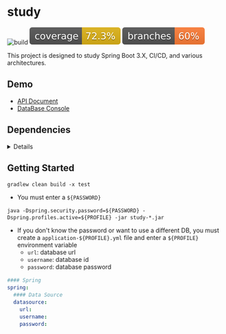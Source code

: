 # study
![build](https://github.com/now-start/study/actions/workflows/build.yml/badge.svg)
![Coverage](https://github.com/now-start/study/blob/gh-pages/jacoco.svg)
![Branches](https://github.com/now-start/study/blob/gh-pages/branches.svg)

This project is designed to study Spring Boot 3.X, CI/CD, and various architectures.

## Demo
* [API Document](https://study.nowstart.org)
* [DataBase Console](https://study.nowstart.org/h2-console)

## Dependencies
<details>
<summary>Details</summary>

* Java 17
* Spring-Boot 3.0.4
* Mapstruct 1.5.3
* SpringDoc 2.0.4
* Querydsl 5.0.0
* Jasypt 3.0.5
* Jwt 0.9.1
* Jacoco plugin
* DB
  * H2
  * MariaDB

</details>

## Getting Started
```shell
gradlew clean build -x test
```
* You must enter a `${PASSWORD}`
```shell
java -Dspring.security.password=${PASSWORD} -Dspring.profiles.active=${PROFILE} -jar study-*.jar
```

* If you don't know the password or want to use a different DB, you must create a `application-${PROFILE}.yml` file and
  enter a `${PROFILE}` environment variable
  * `url`: database url
  * `username`: database id
  * `password`: database password
```yaml
#### Spring
spring:
  #### Data Source
  datasource:
    url: 
    username: 
    password: 
```
